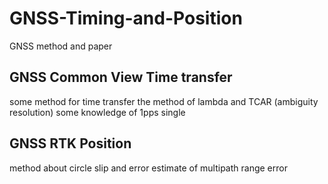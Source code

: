# GNSS-Timing-and-Position
GNSS method and paper
## GNSS Common View Time transfer
some method for time transfer 
the method of lambda and TCAR (ambiguity resolution)
some knowledge of 1pps single

## GNSS RTK Position
method about circle slip and error
estimate of multipath range error  
